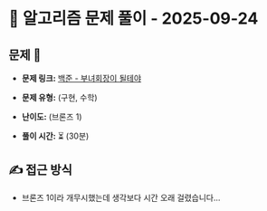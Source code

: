 # 📝 알고리즘 문제 풀이 - 2025-09-24

## 문제 📖

- **문제 링크:** [백준 - 부녀회장이 될테야 ](https://www.acmicpc.net/problem/2775)

- **문제 유형:** (구현, 수학)

- **난이도:** (브론즈 1)

- **풀이 시간:** ⏳ (30분)

## ✍ 접근 방식

- 브론즈 1이라 개무시했는데 생각보다 시간 오래 걸렸습니다...
